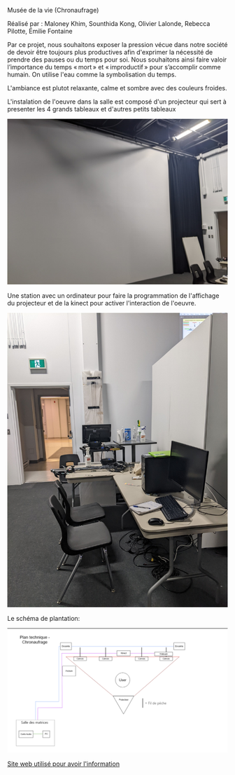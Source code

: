 Musée de la vie (Chronaufrage)

Réalisé par : Maloney Khim, Sounthida Kong, Olivier Lalonde, Rebecca Pilotte, Émilie Fontaine

Par ce projet, nous souhaitons exposer la pression vécue dans notre société de devoir être toujours plus productives afin d'exprimer la nécessité de prendre des pauses ou du temps pour soi. Nous souhaitons ainsi faire valoir l’importance du temps « mort » et « improductif » pour s’accomplir comme humain. On utilise l'eau comme la symbolisation du temps.

L'ambiance est plutot relaxante, calme et sombre avec des couleurs froides.

L'instalation de l'oeuvre dans la salle est composé d'un projecteur qui sert à presenter les 4 grands tableaux et d'autres petits tableaux

![Photo](photo/projecteur_setup1.jpeg)

Une station avec un ordinateur pour faire la programmation de l'affichage du projecteur et de la kinect pour activer l'interaction de l'oeuvre.

![Photo](photo/setup1.jpeg)

Le schéma de plantation:

![Photo](photo/plantation_chronaufrage.png)

[Site web utilisé pour avoir l'information](https://tim-montmorency.com/2022/projets/Chronaufrage/docs/web/index.html)
